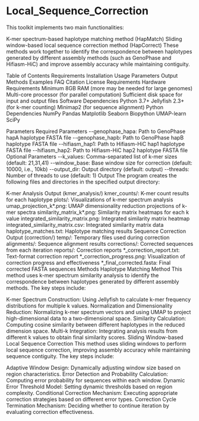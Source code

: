 # Local_Sequence_Correction
This toolkit implements two main functionalities:

K-mer spectrum-based haplotype matching method (HapMatch)
Sliding window-based local sequence correction method (HapCorrect)
These methods work together to identify the correspondence between haplotypes generated by different assembly methods (such as GenoPhase and Hifiasm-HiC) and improve assembly accuracy while maintaining contiguity.

Table of Contents
Requirements
Installation
Usage
Parameters
Output
Methods
Examples
FAQ
Citation
License
Requirements
Hardware Requirements
Minimum 8GB RAM (more may be needed for large genomes)
Multi-core processor (for parallel computation)
Sufficient disk space for input and output files
Software Dependencies
Python 3.7+
Jellyfish 2.3+ (for k-mer counting)
Minimap2 (for sequence alignment)
Python Dependencies
NumPy
Pandas
Matplotlib
Seaborn
Biopython
UMAP-learn
SciPy



Parameters
Required Parameters
--genophase_hapa: Path to GenoPhase hapA haplotype FASTA file
--genophase_hapb: Path to GenoPhase hapB haplotype FASTA file
--hifiasm_hap1: Path to Hifiasm-HiC hap1 haplotype FASTA file
--hifiasm_hap2: Path to Hifiasm-HiC hap2 haplotype FASTA file
Optional Parameters
--k_values: Comma-separated list of k-mer sizes (default: 21,31,41)
--window_base: Base window size for correction (default: 10000, i.e., 10kb)
--output_dir: Output directory (default: output)
--threads: Number of threads to use (default: 1)
Output
The program creates the following files and directories in the specified output directory:

K-mer Analysis Output (kmer_analysis/)
kmer_counts/: K-mer count results for each haplotype
plots/: Visualizations of k-mer spectrum analysis
umap_projection_k*.png: UMAP dimensionality reduction projections of k-mer spectra
similarity_matrix_k*.png: Similarity matrix heatmaps for each k value
integrated_similarity_matrix.png: Integrated similarity matrix heatmap
integrated_similarity_matrix.csv: Integrated similarity matrix data
haplotype_matches.txt: Haplotype matching results
Sequence Correction Output (correction/)
temp/: Temporary files used during correction
alignments/: Sequence alignment results
corrections/: Corrected sequences from each iteration
reports/: Correction reports
*_correction_report.txt: Text-format correction report
*_correction_progress.png: Visualization of correction progress and effectiveness
*_final_corrected.fasta: Final corrected FASTA sequences
Methods
Haplotype Matching Method
This method uses k-mer spectrum similarity analysis to identify the correspondence between haplotypes generated by different assembly methods. The key steps include:

K-mer Spectrum Construction:
Using Jellyfish to calculate k-mer frequency distributions for multiple k values.
Normalization and Dimensionality Reduction:
Normalizing k-mer spectrum vectors and using UMAP to project high-dimensional data to a two-dimensional space.
Similarity Calculation:
Computing cosine similarity between different haplotypes in the reduced dimension space.
Multi-k Integration:
Integrating analysis results from different k values to obtain final similarity scores.
Sliding Window-based Local Sequence Correction
This method uses sliding windows to perform local sequence correction, improving assembly accuracy while maintaining sequence contiguity. The key steps include:

Adaptive Window Design:
Dynamically adjusting window size based on region characteristics.
Error Detection and Probability Calculation:
Computing error probability for sequences within each window.
Dynamic Error Threshold Model:
Setting dynamic thresholds based on region complexity.
Conditional Correction Mechanism:
Executing appropriate correction strategies based on different error types.
Correction Cycle Termination Mechanism:
Deciding whether to continue iteration by evaluating correction effectiveness.
